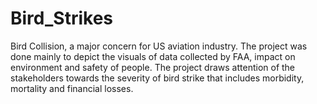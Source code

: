 # Bird_Strikes
Bird Collision, a major concern for US aviation industry. The project was done mainly to depict the visuals of data collected by FAA, impact on environment and safety of people. The project draws attention of the stakeholders towards the severity of bird strike that includes morbidity, mortality and financial losses. 
